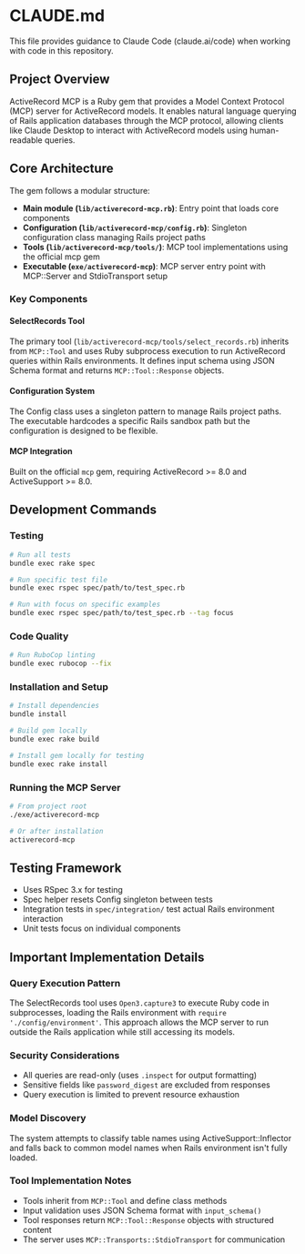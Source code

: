 # CLAUDE.md

This file provides guidance to Claude Code (claude.ai/code) when working with code in this repository.

## Project Overview

ActiveRecord MCP is a Ruby gem that provides a Model Context Protocol (MCP) server for ActiveRecord models. It enables natural language querying of Rails application databases through the MCP protocol, allowing clients like Claude Desktop to interact with ActiveRecord models using human-readable queries.

## Core Architecture

The gem follows a modular structure:

- **Main module (`lib/activerecord-mcp.rb`)**: Entry point that loads core components
- **Configuration (`lib/activerecord-mcp/config.rb`)**: Singleton configuration class managing Rails project paths
- **Tools (`lib/activerecord-mcp/tools/`)**: MCP tool implementations using the official mcp gem
- **Executable (`exe/activerecord-mcp`)**: MCP server entry point with MCP::Server and StdioTransport setup

### Key Components

#### SelectRecords Tool
The primary tool (`lib/activerecord-mcp/tools/select_records.rb`) inherits from `MCP::Tool` and uses Ruby subprocess execution to run ActiveRecord queries within Rails environments. It defines input schema using JSON Schema format and returns `MCP::Tool::Response` objects.

#### Configuration System
The Config class uses a singleton pattern to manage Rails project paths. The executable hardcodes a specific Rails sandbox path but the configuration is designed to be flexible.

#### MCP Integration
Built on the official `mcp` gem, requiring ActiveRecord >= 8.0 and ActiveSupport >= 8.0.

## Development Commands

### Testing
```bash
# Run all tests
bundle exec rake spec

# Run specific test file
bundle exec rspec spec/path/to/test_spec.rb

# Run with focus on specific examples
bundle exec rspec spec/path/to/test_spec.rb --tag focus
```

### Code Quality
```bash
# Run RuboCop linting
bundle exec rubocop --fix
```

### Installation and Setup
```bash
# Install dependencies
bundle install

# Build gem locally
bundle exec rake build

# Install gem locally for testing
bundle exec rake install
```

### Running the MCP Server
```bash
# From project root
./exe/activerecord-mcp

# Or after installation
activerecord-mcp
```

## Testing Framework

- Uses RSpec 3.x for testing
- Spec helper resets Config singleton between tests
- Integration tests in `spec/integration/` test actual Rails environment interaction
- Unit tests focus on individual components

## Important Implementation Details

### Query Execution Pattern
The SelectRecords tool uses `Open3.capture3` to execute Ruby code in subprocesses, loading the Rails environment with `require './config/environment'`. This approach allows the MCP server to run outside the Rails application while still accessing its models.

### Security Considerations
- All queries are read-only (uses `.inspect` for output formatting)
- Sensitive fields like `password_digest` are excluded from responses
- Query execution is limited to prevent resource exhaustion

### Model Discovery
The system attempts to classify table names using ActiveSupport::Inflector and falls back to common model names when Rails environment isn't fully loaded.

### Tool Implementation Notes
- Tools inherit from `MCP::Tool` and define class methods
- Input validation uses JSON Schema format with `input_schema()` 
- Tool responses return `MCP::Tool::Response` objects with structured content
- The server uses `MCP::Transports::StdioTransport` for communication
